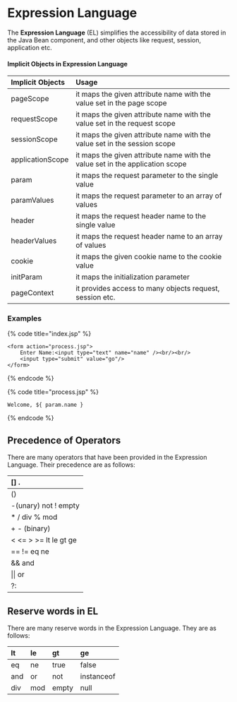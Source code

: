 # Expression Language

 The **Expression Language** \(EL\) simplifies the accessibility of data stored in the Java Bean component, and other objects like request, session, application etc.

#### Implicit Objects in Expression Language

| Implicit Objects | Usage |
| :--- | :--- |
| pageScope | it maps the given attribute name with the value set in the page scope |
| requestScope | it maps the given attribute name with the value set in the request scope |
| sessionScope | it maps the given attribute name with the value set in the session scope |
| applicationScope | it maps the given attribute name with the value set in the application scope |
| param | it maps the request parameter to the single value |
| paramValues | it maps the request parameter to an array of values |
| header | it maps the request header name to the single value |
| headerValues | it maps the request header name to an array of values |
| cookie | it maps the given cookie name to the cookie value |
| initParam | it maps the initialization parameter |
| pageContext | it provides access to many objects request, session etc. |

### Examples

{% code title="index.jsp" %}
```markup
<form action="process.jsp">  
    Enter Name:<input type="text" name="name" /><br/><br/>  
    <input type="submit" value="go"/>  
</form>
```
{% endcode %}

{% code title="process.jsp" %}
```markup
Welcome, ${ param.name }  
```
{% endcode %}

## Precedence of Operators

There are many operators that have been provided in the Expression Language. Their precedence are as follows:

| \[\] . |
| :--- |
| \(\) |
| -\(unary\) not ! empty |
| \* / div % mod |
| + - \(binary\) |
| &lt; &lt;= &gt; &gt;= lt le gt ge |
| == != eq ne |
| && and |
| \|\| or |
| ?: |

## Reserve words in EL

There are many reserve words in the Expression Language. They are as follows:

| lt | le | gt | ge |
| :--- | :--- | :--- | :--- |
| eq | ne | true | false |
| and | or | not | instanceof |
| div | mod | empty | null |

